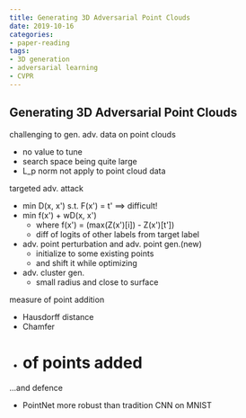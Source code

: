 ```yaml
---
title: Generating 3D Adversarial Point Clouds
date: 2019-10-16
categories:
- paper-reading
tags:
- 3D generation
- adversarial learning
- CVPR
---
```


## Generating 3D Adversarial Point Clouds

challenging to gen. adv. data on point clouds
- no value to tune
- search space being quite large
- L_p norm not apply to point cloud data

targeted adv. attack
- min D(x, x') s.t. F(x') = t' ==> difficult!
- min f(x') + wD(x, x')
    - where f(x') = (max(Z(x')[i]) - Z(x')[t'])
    - diff of logits of other labels from target label
- adv. point perturbation and adv. point gen.(new)
    - initialize to some existing points
    - and shift it while optimizing
- adv. cluster gen.
    - small radius and close to surface

measure of point addition
- Hausdorff distance
- Chamfer
- # of points added

...and defence
- PointNet more robust than tradition CNN on MNIST
